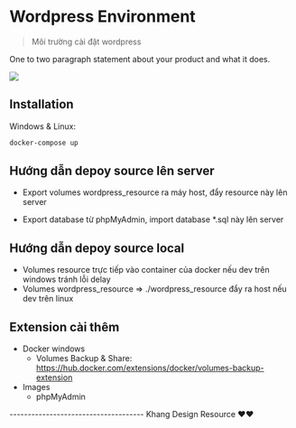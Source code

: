 # Wordpress Environment
> Môi trường cài đặt wordpress


One to two paragraph statement about your product and what it does.

![](https://i0.wp.com/wordpress.org/files/2023/03/swag-bulk-org.png?resize=768%2C636&ssl=1)

## Installation

Windows & Linux:

```sh
docker-compose up
```

## Hướng dẫn depoy source lên server

- Export volumes wordpress_resource ra máy host, đẩy resource này lên server

- Export database từ phpMyAdmin, import database *.sql này lên server

## Hướng dẫn depoy source local

- Volumes resource trực tiếp vào container của docker nếu dev trên windows tránh lỗi delay
- Volumes wordpress_resource => ./wordpress_resource đẩy ra host nếu dev trên linux

## Extension cài thêm

* Docker windows
    * Volumes Backup & Share: https://hub.docker.com/extensions/docker/volumes-backup-extension
* Images
    * phpMyAdmin

------------------------------------- Khang Design Resource ❤️❤️

